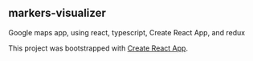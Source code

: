 ## markers-visualizer

Google maps app, using react, typescript, Create React App, and redux

This project was bootstrapped with [Create React App](https://github.com/facebookincubator/create-react-app).